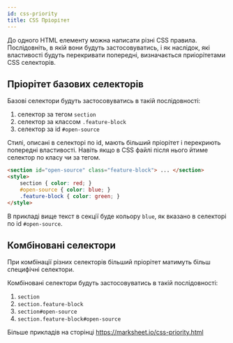 ```yaml
---
id: css-priority
title: CSS Пріорітет
---
```


До одного HTML елементу можна написати різні CSS правила. Послідовніть, в якій вони будуть застосовуватись, і як наслідок, які властивості будуть перекривати попередні, визначається приіорітетами CSS селекторів. 

## Пріорітет базових селекторів

Базові селектори будуть застосовуватись в такій послідовності:
1. селектор за тегом `section`
2. селектор за классом `.feature-block`
3. селектор за id `#open-source`

Стилі, описані в селекторі по id, мають більший пріорітет і перекриють попередні властивості. Навіть якщо в СSS файлі після нього йтиме селектор по класу чи за тегом. 

```html
<section id="open-source" class="feature-block"> ... </section>
<style>
    section { color: red; }
    #open-source { color: blue; }
    .feature-block { color: green; }
</style>
```

В прикладі вище текст в секції буде кольору `blue`, як вказано в селекторі по id `#open-source`. 

## Комбіновані селектори

При комбінації різних селекторів більший пріорітет матимуть більш специфічні селектори. 

Комбіновані селектори будуть застосовуватись в такій послідовності:
1. `section`
2. `section.feature-block`
3. `section#open-source`
4. `section.feature-block#open-source`


Більше прикладів на сторінці https://marksheet.io/css-priority.html
